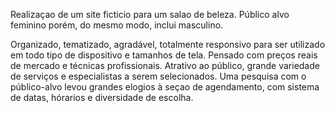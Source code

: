 Realizaçao de um site ficticio para um salao de beleza. Público alvo feminino porém, do mesmo modo, inclui masculino.

Organizado, tematizado, agradável, totalmente responsivo para ser utilizado em todo tipo de dispositivo e tamanhos de tela. 
Pensado com preços reais de mercado e técnicas profissionais.
Atrativo ao público, grande variedade de serviços e especialistas a serem selecionados. Uma pesquisa com o público-alvo levou grandes elogios
à seçao de agendamento, com sistema de datas, hórarios e diversidade de escolha. 
